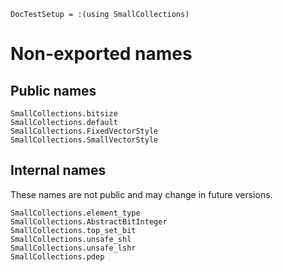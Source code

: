 ```@meta
DocTestSetup = :(using SmallCollections)
```

# Non-exported names

## Public names

```@docs
SmallCollections.bitsize
SmallCollections.default
SmallCollections.FixedVectorStyle
SmallCollections.SmallVectorStyle
```

## Internal names

These names are not public and may change in future versions.

```@docs
SmallCollections.element_type
SmallCollections.AbstractBitInteger
SmallCollections.top_set_bit
SmallCollections.unsafe_shl
SmallCollections.unsafe_lshr
SmallCollections.pdep
```
